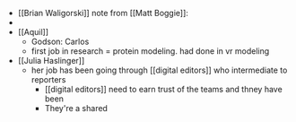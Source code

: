 - [[Brian Waligorski]] note from [[Matt Boggie]]:
-
- [[Aquil]]
	- Godson: Carlos
	- first job in research = protein modeling. had done in vr modeling
- [[Julia Haslinger]]
	- her job has been going through [[digital editors]] who intermediate to reporters
		- [[digital editors]] need to earn trust of the teams and thney have been
		- They're a shared
